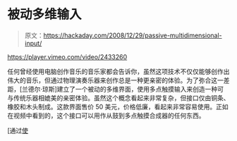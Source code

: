# 被动多维输入

> 原文：<https://hackaday.com/2008/12/29/passive-multidimensional-input/>

<https://player.vimeo.com/video/2433260>

</div> <p>任何曾经使用电脑创作音乐的音乐家都会告诉你，虽然这项技术不仅仅能够创作出伟大的音乐，但通过物理演奏乐器来创作总是一种更亲密的体验。为了弥合这一差距，[兰德尔·琼斯]建立了一个被动的多维界面，使用多点触摸输入来创造一种可与传统乐器相媲美的亲密体验。虽然这个概念看起来非常复杂，但接口仅由铜条、橡胶和木头制成。这款界面售价 50 美元，价格低廉，看起来非常容易使用。正如在视频中看到的，这个接口可以用作从鼓到多点触摸合成器的任何东西。</p> <p>[通过<a href="http://blog.makezine.com/archive/2008/12/intimate_control_for_physical_model.html?CMP=OTC-0D6B48984890" target="_blank">使</a></p> </body> </html>